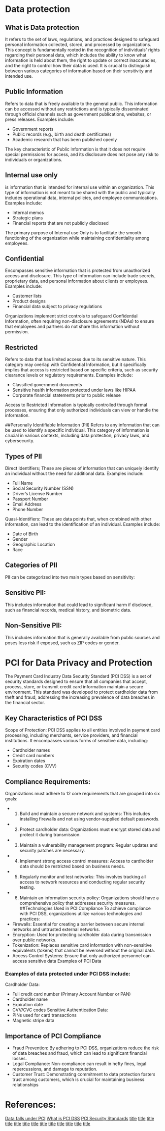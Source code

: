 # Data protection 

## What is Data protection 

It refers to the set of laws, regulations, and practices designed to safeguard personal information collected, stored, and processed by organizations. This concept is fundamentally rooted in the recognition of individuals' rights regarding their personal data, which includes the ability to know what information is held about them, the right to update or correct inaccuracies, and the right to control how their data is used.
It is crucial to distinguish between various categories of information based on their sensitivity and intended use.

## Public Information 
Refers to data that is freely available to the general public. This information can be accessed without any restrictions and is typically disseminated through official channels such as government publications, websites, or press releases. Examples include:

*  Government reports
*  Public records (e.g., birth and death certificates)
*  Academic research that has been published openly

The key characteristic of Public Information is that it does not require special permissions for access, and its disclosure does not pose any risk to individuals or organizations.

## Internal use only
is information that is intended for internal use within an organization. This type of information is not meant to be shared with the public and typically includes operational data, internal policies, and employee communications. Examples include:

*  Internal memos
*  Strategic plans
*  Financial reports that are not publicly disclosed

The primary purpose of Internal use Only is to facilitate the smooth functioning of the organization while maintaining confidentiality among employees.

## Confidential 
Encompasses sensitive information that is protected from unauthorized access and disclosure. This type of information can include trade secrets, proprietary data, and personal information about clients or employees. Examples include:

*  Customer lists
*  Product designs
*  Financial data subject to privacy regulations

Organizations implement strict controls to safeguard Confidential Information, often requiring non-disclosure agreements (NDAs) to ensure that employees and partners do not share this information without permission.

## Restricted 
Refers to data that has limited access due to its sensitive nature. This category may overlap with Confidential Information, but it specifically implies that access is restricted based on specific criteria, such as security clearance levels or regulatory requirements. Examples include:

*  Classified government documents
*  Sensitive health information protected under laws like HIPAA
*  Corporate financial statements prior to public release

Access to Restricted Information is typically controlled through formal processes, ensuring that only authorized individuals can view or handle the information.

##Personally Identifiable Information (PII) 
Refers to any information that can be used to identify a specific individual. This category of information is crucial in various contexts, including data protection, privacy laws, and cybersecurity.

## Types of PII
Direct Identifiers; These are pieces of information that can uniquely identify an individual without the need for additional data. Examples include:

*  Full Name
*  Social Security Number (SSN)
*  Driver’s License Number
*  Passport Number
*  Email Address
*  Phone Number

Quasi-Identifiers: These are data points that, when combined with other information, can lead to the identification of an individual. Examples include:

*  Date of Birth
*  Gender
*  Geographic Location
*  Race

## Categories of PII
PII can be categorized into two main types based on sensitivity:
## Sensitive PII: 
This includes information that could lead to significant harm if disclosed, such as financial records, medical history, and biometric data.
## Non-Sensitive PII: 
This includes information that is generally available from public sources and poses less risk if exposed, such as ZIP codes or gender.

# PCI for Data Privacy and Protection
The Payment Card Industry Data Security Standard (PCI DSS) is a set of security standards designed to ensure that all companies that accept, process, store, or transmit credit card information maintain a secure environment. This standard was developed to protect cardholder data from theft and fraud, addressing the increasing prevalence of data breaches in the financial sector.
## Key Characteristics of PCI DSS
Scope of Protection: PCI DSS applies to all entities involved in payment card processing, including merchants, service providers, and financial institutions. It encompasses various forms of sensitive data, including:
- Cardholder names
- Credit card numbers
- Expiration dates
- Security codes (CVV)
## Compliance Requirements: 
Organizations must adhere to 12 core requirements that are grouped into six goals:
- 1. Build and maintain a secure network and systems: This includes installing firewalls and not using vendor-supplied default passwords.
- 2. Protect cardholder data: Organizations must encrypt stored data and protect it during transmission.
- 3. Maintain a vulnerability management program: Regular updates and security patches are necessary.
- 4. Implement strong access control measures: Access to cardholder data should be restricted based on business needs.
- 5. Regularly monitor and test networks: This involves tracking all access to network resources and conducting regular security testing.
- 6. Maintain an information security policy: Organizations should have a comprehensive policy that addresses security measures.
##Technologies Used in PCI Compliance
To achieve compliance with PCI DSS, organizations utilize various technologies and practices:
- Firewalls: Essential for creating a barrier between secure internal networks and untrusted external networks.
- Encryption: Used for protecting cardholder data during transmission over public networks.
- Tokenization: Replaces sensitive card information with non-sensitive equivalents (tokens) that cannot be reversed without the original data.
- Access Control Systems: Ensure that only authorized personnel can access sensitive data Examples of PCI Data
### Examples of data protected under PCI DSS include:
Cardholder Data:
- Full credit card number (Primary Account Number or PAN)
- Cardholder name
- Expiration date
- CVV/CVC codes
Sensitive Authentication Data:
- PINs used for card transactions
- Magnetic stripe data
## Importance of PCI Compliance
- Fraud Prevention: By adhering to PCI DSS, organizations reduce the risk of data breaches and fraud, which can lead to significant financial losses.
- Legal Compliance: Non-compliance can result in hefty fines, legal repercussions, and damage to reputation.
- Customer Trust: Demonstrating commitment to data protection fosters trust among customers, which is crucial for maintaining business relationships

# References: 
[Data falls under PCI](https://blog.rsisecurity.com/what-data-falls-under-pci-compliance/)
[What is PCI DSS](https://www.techtarget.com/searchsecurity/definition/PCI-DSS-Payment-Card-Industry-Data-Security-Standard)
[PCI Security Standards](https://www.pcisecuritystandards.org/standards/)
[title](https://www.strikegraph.com/blog/pci-dss-policy)
[title](https://sprinto.com/blog/pci-dss-controls/)
[title](https://pcicompliancehub.com/the-12-requirements-of-pci-dss-v4-0-explained/)
[title](https://contractbook.com/dictionary/confidential-information)
[title](https://docs-prv.pcisecuritystandards.org/Guidance%20Document/PCI%20DSS%20General/PCI-DSS-Scoping-and-Segmentation-Guidance-for-Modern-Network-Architectures.pdf)
[title](https://www.awarex.com/terms-conditions-confidential-information)
[title](https://www.techtarget.com/searchsecurity/definition/personally-identifiable-information-PII)
[title](https://www.investopedia.com/terms/p/personally-identifiable-information-pii.asp)
[title](https://piwik.pro/blog/what-is-pii-personal-data/)
[title]( )
[title]( )
[title]( )
[title]( )










